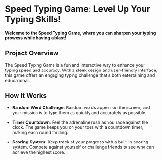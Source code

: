 # Speed Typing Game: Level Up Your Typing Skills!

**Welcome to the Speed Typing Game, where you can sharpen your typing prowess while having a blast!**


## Project Overview

The Speed Typing Game is a fun and interactive way to enhance your typing speed and accuracy. With a sleek design and user-friendly interface, this game offers an engaging typing challenge that's both entertaining and educational.

## How It Works

-   **Random Word Challenge**: Random words appear on the screen, and your mission is to type them as quickly and accurately as possible.
    
-   **Timer Countdown**: Feel the adrenaline rush as you race against the clock. The game keeps you on your toes with a countdown timer, making each round thrilling.
    
-   **Scoring System**: Keep track of your progress with a built-in scoring system. Compete against yourself or challenge friends to see who can achieve the highest score.
